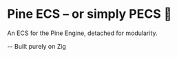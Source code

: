 # Pine ECS – or simply PECS 🌿

An ECS for the Pine Engine, detached for modularity.

-- Built purely on Zig
